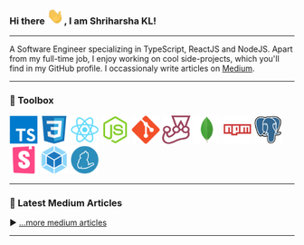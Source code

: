 ### Hi there <img src="./assets/wave.gif" width="30px">, I am Shriharsha KL!

---

A Software Engineer specializing in TypeScript, ReactJS and NodeJS. Apart from my full-time job, I enjoy working on cool side-projects, which you'll find in my GitHub profile. I occassionaly write articles on [Medium](https://medium.com/@klshriharsha).

---

### 🧰 Toolbox

<img src="https://github.com/devicons/devicon/blob/master/icons/typescript/typescript-original.svg" alt="TypeScript" width="50" height="50"/> <img src="https://github.com/devicons/devicon/blob/master/icons/css3/css3-original.svg" alt="CSS3" width="50" height="50"/> <img src="https://github.com/devicons/devicon/blob/master/icons/react/react-original.svg" alt="React" width="50" height="50"/> <img src="https://github.com/devicons/devicon/blob/master/icons/nodejs/nodejs-original.svg" alt="NodeJS" width="50" height="50"/> <img src="https://github.com/devicons/devicon/blob/master/icons/git/git-original.svg" alt="Git" width="50" height="50"/> <img src="https://github.com/devicons/devicon/blob/master/icons/jest/jest-plain.svg" alt="Jest" width="50" height="50"/> <img src="https://github.com/devicons/devicon/blob/master/icons/mongodb/mongodb-original.svg" alt="MongoDB" width="50" height="50"/> <img src="https://github.com/devicons/devicon/blob/master/icons/npm/npm-original-wordmark.svg" alt="NPM" width="50" height="50"/> <img src="https://github.com/devicons/devicon/blob/master/icons/postgresql/postgresql-original.svg" alt="PostgreSQL" width="50" height="50"/> <img src="https://github.com/devicons/devicon/blob/master/icons/storybook/storybook-original.svg" alt="Storybook" width="50" height="50"/> <img src="https://github.com/devicons/devicon/blob/master/icons/webpack/webpack-original.svg" alt="Webpack" width="50" height="50"/> <img src="https://github.com/devicons/devicon/blob/master/icons/yarn/yarn-original.svg" alt="Yarn" width="50" height="50"/>

---

### 📘 Latest Medium Articles

<!-- BLOG-POST-LIST:START -->
<!-- BLOG-POST-LIST:END -->

▶ [...more medium articles](https://medium.com/@klshriharsha)

---
